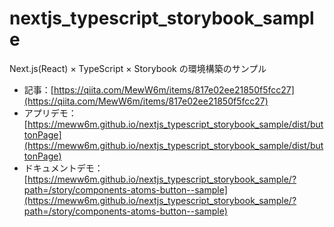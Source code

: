 # nextjs_typescript_storybook_sample
Next.js(React) × TypeScript × Storybook の環境構築のサンプル

+ 記事：[https://qiita.com/MewW6m/items/817e02ee21850f5fcc27](https://qiita.com/MewW6m/items/817e02ee21850f5fcc27)
+ アプリデモ：[https://meww6m.github.io/nextjs_typescript_storybook_sample/dist/buttonPage](https://meww6m.github.io/nextjs_typescript_storybook_sample/dist/buttonPage)
+ ドキュメントデモ：[https://meww6m.github.io/nextjs_typescript_storybook_sample/?path=/story/components-atoms-button--sample](https://meww6m.github.io/nextjs_typescript_storybook_sample/?path=/story/components-atoms-button--sample)
